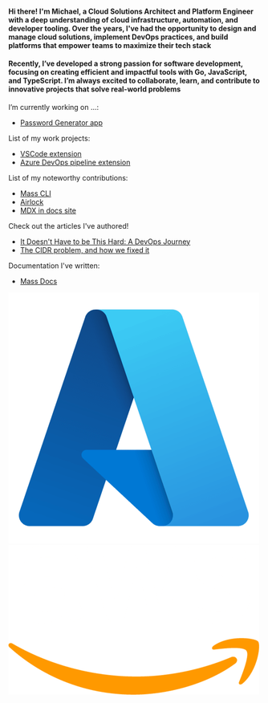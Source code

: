 #### Hi there! I'm Michael, a Cloud Solutions Architect and Platform Engineer with a deep understanding of cloud infrastructure, automation, and developer tooling. Over the years, I've had the opportunity to design and manage cloud solutions, implement DevOps practices, and build platforms that empower teams to maximize their tech stack

#### Recently, I’ve developed a strong passion for software development, focusing on creating efficient and impactful tools with Go, JavaScript, and TypeScript. I’m always excited to collaborate, learn, and contribute to innovative projects that solve real-world problems

I’m currently working on ...:

- [Password Generator app](https://github.com/mclacore/password-generator)

List of my work projects:

- [VSCode extension](https://github.com/massdriver-cloud/vscode-massdriver/commits?author=mclacore)
- [Azure DevOps pipeline extension](https://github.com/massdriver-cloud/azure-devops-pipelines/commits?author=mclacore)

List of my noteworthy contributions:

- [Mass CLI](https://github.com/massdriver-cloud/mass/pulls?q=is:pr+is:closed+author:mclacore)
- [Airlock](https://github.com/massdriver-cloud/airlock/pulls?q=is:pr+is:closed+author:mclacore)
- [MDX in docs site](https://github.com/massdriver-cloud/docs/pull/84)

Check out the articles I've authored!

- [It Doesn't Have to be This Hard: A DevOps Journey](https://www.massdriver.cloud/blogs/it-doesnt-have-to-be-this-hard-a-devops-journey)
- [The CIDR problem, and how we fixed it](https://www.massdriver.cloud/blogs/the-cidr-problem-and-how-we-fixed-it)

Documentation I've written:

- [Mass Docs](https://github.com/massdriver-cloud/docs/pulls?q=is:pr+is:closed+author:mclacore)

![Azure](./imgs/azure-logo.png)![AWS](./imgs/aws-logo.png)
